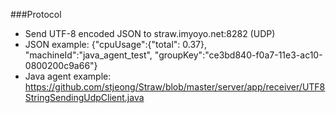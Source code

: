 ###Protocol
- Send UTF-8 encoded JSON to straw.imyoyo.net:8282 (UDP)
- JSON example: 
{"cpuUsage":{"total": 0.37}, "machineId":"java_agent_test", "groupKey":"ce3bd840-f0a7-11e3-ac10-0800200c9a66"}
- Java agent example: https://github.com/stjeong/Straw/blob/master/server/app/receiver/UTF8StringSendingUdpClient.java
